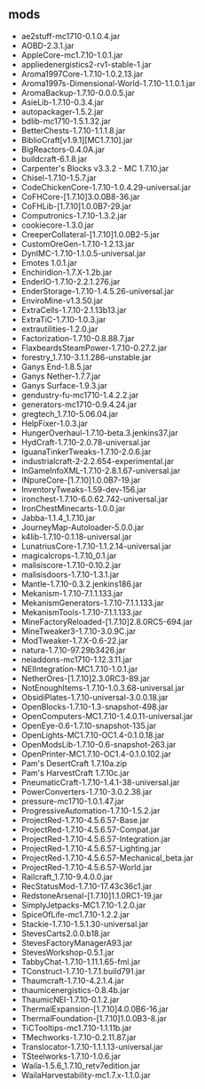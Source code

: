 ## mods
* ae2stuff-mc1710-0.1.0.4.jar
* AOBD-2.3.1.jar
* AppleCore-mc1.7.10-1.0.1.jar
* appliedenergistics2-rv1-stable-1.jar
* Aroma1997Core-1.7.10-1.0.2.13.jar
* Aroma1997s-Dimensional-World-1.7.10-1.1.0.1.jar
* AromaBackup-1.7.10-0.0.0.5.jar
* AsieLib-1.7.10-0.3.4.jar
* autopackager-1.5.2.jar
* bdlib-mc1710-1.5.1.32.jar
* BetterChests-1.7.10-1.1.1.8.jar
* BiblioCraft[v1.9.1][MC1.7.10].jar
* BigReactors-0.4.0A.jar
* buildcraft-6.1.8.jar
* Carpenter's Blocks v3.3.2 - MC 1.7.10.jar
* Chisel-1.7.10-1.5.7.jar
* CodeChickenCore-1.7.10-1.0.4.29-universal.jar
* CoFHCore-[1.7.10]3.0.0B8-36.jar
* CoFHLib-[1.7.10]1.0.0B7-29.jar
* Computronics-1.7.10-1.3.2.jar
* cookiecore-1.3.0.jar
* CreeperCollateral-[1.7.10]1.0.0B2-5.jar
* CustomOreGen-1.7.10-1.2.13.jar
* DynIMC-1.7.10-1.1.0.5-universal.jar
* Emotes 1.0.1.jar
* Enchiridion-1.7.X-1.2b.jar
* EnderIO-1.7.10-2.2.1.276.jar
* EnderStorage-1.7.10-1.4.5.26-universal.jar
* EnviroMine-v1.3.50.jar
* ExtraCells-1.7.10-2.1.13b13.jar
* ExtraTiC-1.7.10-1.0.3.jar
* extrautilities-1.2.0.jar
* Factorization-1.7.10-0.8.88.7.jar
* FlaxbeardsSteamPower-1.7.10-0.27.2.jar
* forestry_1.7.10-3.1.1.286-unstable.jar
* Ganys End-1.8.5.jar
* Ganys Nether-1.7.7.jar
* Ganys Surface-1.9.3.jar
* gendustry-fu-mc1710-1.4.2.2.jar
* generators-mc1710-0.9.4.24.jar
* gregtech_1.7.10-5.06.04.jar
* HelpFixer-1.0.3.jar
* HungerOverhaul-1.7.10-beta.3.jenkins37.jar
* HydCraft-1.7.10-2.0.78-universal.jar
* IguanaTinkerTweaks-1.7.10-2.0.6.jar
* industrialcraft-2-2.2.654-experimental.jar
* InGameInfoXML-1.7.10-2.8.1.67-universal.jar
* INpureCore-[1.7.10]1.0.0B7-19.jar
* InventoryTweaks-1.59-dev-156.jar
* ironchest-1.7.10-6.0.62.742-universal.jar
* IronChestMinecarts-1.0.0.jar
* Jabba-1.1.4_1.7.10.jar
* JourneyMap-Autoloader-5.0.0.jar
* k4lib-1.7.10-0.1.18-universal.jar
* LunatriusCore-1.7.10-1.1.2.14-universal.jar
* magicalcrops-1.7.10_0.1.jar
* malisiscore-1.7.10-0.10.2.jar
* malisisdoors-1.7.10-1.3.1.jar
* Mantle-1.7.10-0.3.2.jenkins186.jar
* Mekanism-1.7.10-7.1.1.133.jar
* MekanismGenerators-1.7.10-7.1.1.133.jar
* MekanismTools-1.7.10-7.1.1.133.jar
* MineFactoryReloaded-[1.7.10]2.8.0RC5-694.jar
* MineTweaker3-1.7.10-3.0.9C.jar
* ModTweaker-1.7.X-0.6-22.jar
* natura-1.7.10-97.29b3426.jar
* neiaddons-mc1710-1.12.3.11.jar
* NEIIntegration-MC1.7.10-1.0.1.jar
* NetherOres-[1.7.10]2.3.0RC3-89.jar
* NotEnoughItems-1.7.10-1.0.3.68-universal.jar
* ObsidiPlates-1.7.10-universal-3.0.0.18.jar
* OpenBlocks-1.7.10-1.3-snapshot-498.jar
* OpenComputers-MC1.7.10-1.4.0.11-universal.jar
* OpenEye-0.6-1.7.10-snapshot-135.jar
* OpenLights-MC1.7.10-OC1.4-0.1.0.18.jar
* OpenModsLib-1.7.10-0.6-snapshot-263.jar
* OpenPrinter-MC1.7.10-OC1.4-0.1.0.102.jar
* Pam's DesertCraft 1.7.10a.zip
* Pam's HarvestCraft 1.7.10c.jar
* PneumaticCraft-1.7.10-1.4.1-38-universal.jar
* PowerConverters-1.7.10-3.0.2.38.jar
* pressure-mc1710-1.0.1.47.jar
* ProgressiveAutomation-1.7.10-1.5.2.jar
* ProjectRed-1.7.10-4.5.6.57-Base.jar
* ProjectRed-1.7.10-4.5.6.57-Compat.jar
* ProjectRed-1.7.10-4.5.6.57-Integration.jar
* ProjectRed-1.7.10-4.5.6.57-Lighting.jar
* ProjectRed-1.7.10-4.5.6.57-Mechanical_beta.jar
* ProjectRed-1.7.10-4.5.6.57-World.jar
* Railcraft_1.7.10-9.4.0.0.jar
* RecStatusMod-1.7.10-17.43c36c1.jar
* RedstoneArsenal-[1.7.10]1.1.0RC1-19.jar
* SimplyJetpacks-MC1.7.10-1.2.0.jar
* SpiceOfLife-mc1.7.10-1.2.2.jar
* Stackie-1.7.10-1.5.1.30-universal.jar
* StevesCarts2.0.0.b18.jar
* StevesFactoryManagerA93.jar
* StevesWorkshop-0.5.1.jar
* TabbyChat-1.7.10-1.11.1.65-fml.jar
* TConstruct-1.7.10-1.7.1.build791.jar
* Thaumcraft-1.7.10-4.2.1.4.jar
* thaumicenergistics-0.8.4b.jar
* ThaumicNEI-1.7.10-0.1.2.jar
* ThermalExpansion-[1.7.10]4.0.0B6-16.jar
* ThermalFoundation-[1.7.10]1.0.0B3-8.jar
* TiCTooltips-mc1.7.10-1.1.11b.jar
* TMechworks-1.7.10-0.2.11.87.jar
* Translocator-1.7.10-1.1.1.13-universal.jar
* TSteelworks-1.7.10-1.0.6.jar
* Waila-1.5.6_1.7.10_retv7edition.jar
* WailaHarvestability-mc1.7.x-1.1.0.jar
